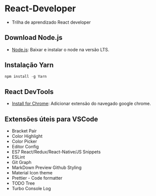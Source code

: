 # React-Developer
* Trilha de aprendizado React developer 

## Download Node.js
* [Node.js](https://nodejs.org/en): Baixar e instalar o node na versão LTS.

## Instalação Yarn
```py
npm install -g Yarn
```

## React DevTools
* [Install for Chrome](https://chromewebstore.google.com/detail/react-developer-tools/fmkadmapgofadopljbjfkapdkoienihi?pli=1): Adicionar extensão do navegado google chrome.

## Extensões úteis para VSCode
* Bracket Pair
* Color Highlight
* Color Picker
* Editor Config
* ES7 React/Redux/React-Native/JS Snippets
* ESLint
* Git Graph
* MarkDown Preview Github Styling
* Material Icon theme
* Prettier - Code formatter
* TODO Tree
* Turbo Console Log

